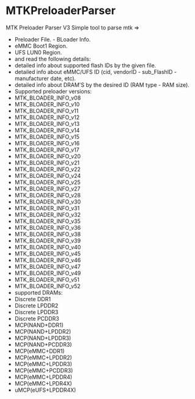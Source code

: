 # MTKPreloaderParser
 MTK Preloader Parser V3
 Simple tool to parse mtk =>  
 - Preloader File. - BLoader Info. 
 - eMMC Boot1 Region. 
 - UFS LUN0 Region.
 - and read the following details:
 - detailed info about supported flash IDs by the given file. 
 - detailed info about eMMC/UFS ID (cid, vendorID - sub_FlashID - manufacturer date, etc). 
 - detailed info about DRAM'S by the desired ID (RAM type - RAM size). 
 - Supported preloader versions:  
 - MTK_BLOADER_INFO_v08 
 - MTK_BLOADER_INFO_v10 
 - MTK_BLOADER_INFO_v11 
 - MTK_BLOADER_INFO_v12 
 - MTK_BLOADER_INFO_v13 
 - MTK_BLOADER_INFO_v14 
 - MTK_BLOADER_INFO_v15 
 - MTK_BLOADER_INFO_v16 
 - MTK_BLOADER_INFO_v17
 - MTK_BLOADER_INFO_v20 
 - MTK_BLOADER_INFO_v21 
 - MTK_BLOADER_INFO_v22
 - MTK_BLOADER_INFO_v24
 - MTK_BLOADER_INFO_v25
 - MTK_BLOADER_INFO_v27 
 - MTK_BLOADER_INFO_v28
 - MTK_BLOADER_INFO_v30
 - MTK_BLOADER_INFO_v31
 - MTK_BLOADER_INFO_v32
 - MTK_BLOADER_INFO_v35
 - MTK_BLOADER_INFO_v36
 - MTK_BLOADER_INFO_v38 
 - MTK_BLOADER_INFO_v39
 - MTK_BLOADER_INFO_v40
 - MTK_BLOADER_INFO_v45
 - MTK_BLOADER_INFO_v46
 - MTK_BLOADER_INFO_v47
 - MTK_BLOADER_INFO_v49
 - MTK_BLOADER_INFO_v51
 - MTK_BLOADER_INFO_v52
 - supported DRAMs: 
 - Discrete DDR1 
 - Discrete LPDDR2
 - Discrete LPDDR3
 - Discrete PCDDR3
 - MCP(NAND+DDR1) 
 - MCP(NAND+LPDDR2)
 - MCP(NAND+LPDDR3)
 - MCP(NAND+PCDDR3) 
 - MCP(eMMC+DDR1) 
 - MCP(eMMC+LPDDR2)
 - MCP(eMMC+LPDDR3)
 - MCP(eMMC+PCDDR3)
 - MCP(eMMC+LPDDR4)
 - MCP(eMMC+LPDR4X)
 - uMCP(eUFS+LPDDR4X)
